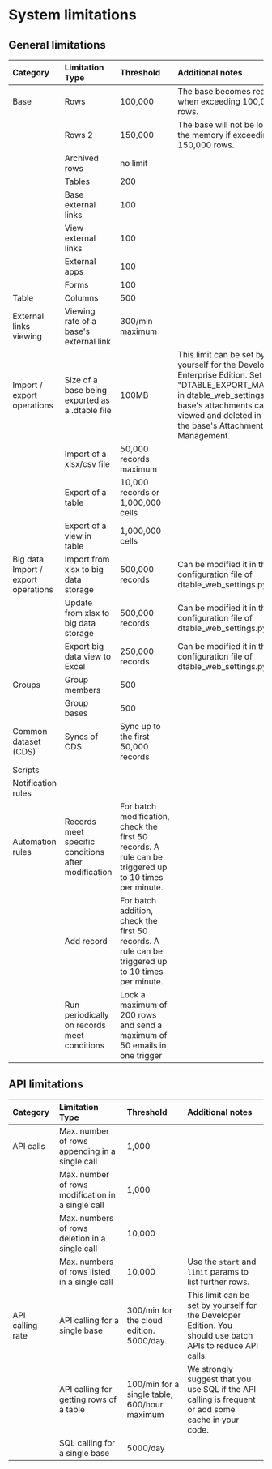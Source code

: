 # System limitations

## General limitations

| Category                   | Limitation Type                         | Threshold                                     | Additional notes                                             |
| :------------------------- | :--------------------------------------- | :-------------------------------------------- | :----------------------------------------------------------- |
| Base                      | Rows                                    | 100,000                                        | The base becomes read-only when exceeding 100,000 rows.            |
|                            | Rows 2                            | 150,000                                        | The base will not be loaded to the memory if exceeding 150,000 rows. |
|                            | Archived rows                        | no limit                                    |     |
|                            | Tables                        | 200                                           |                                                              |
| | Base external links | 100 | |
| | View external links | 100 | |
| | External apps | 100 | |
| | Forms | 100 | |
| Table                     | Columns                           | 500                                           |                                                              |
| External links viewing     | Viewing rate of a base's external link  | 300/min maximum                               |                                                              |
| Import / export operations | Size of a base being exported as a .dtable file  | 100MB                                        | This limit can be set by yourself for the Developer / Enterprise Edition. Set "DTABLE_EXPORT_MAX_SIZE" in dtable_web_settings.py. A base's attachments can be viewed and deleted in batch in the base's Attachments Management. |
|                            | Import of a xlsx/csv file                        | 50,000 records maximum                         |                                                              |
| | Export of a table | 10,000 records or 1,000,000 cells | |
| | Export of a view in table | 1,000,000 cells | |
| Big data Import / export operations | Import from xlsx to big data storage | 500,000 records | Can be modified it in the configuration file of dtable_web_settings.py. |
|  | Update from xlsx to big data storage | 500,000 records | Can be modified it in the configuration file of dtable_web_settings.py. |
|  | Export big data view to Excel | 250,000 records | Can be modified it in the configuration file of dtable_web_settings.py. |
| Groups | Group members | 500 | |
|  | Group bases | 500 | |
| Common dataset (CDS) | Syncs of CDS | Sync up to the first 50,000 records | |
| Scripts                    |                                          |                                               |                                                              |
| Notification rules         |                                          |                                               |                                                              |
| Automation rules | Records meet specific conditions after modification | For batch modification, check the first 50 records. A rule can be triggered up to 10 times per minute. | |
|  | Add record | For batch addition, check the first 50 records. A rule can be triggered up to 10 times per minute. | |
|  | Run periodically on records meet conditions | Lock a maximum of 200 rows and send a maximum of 50 emails in one trigger | |



## API limitations

| Category                   | Limitation Type                         | Threshold                                     | Additional notes                                             |
| :------------------------- | :--------------------------------------- | :-------------------------------------------- | :----------------------------------------------------------- |
| API calls                | Max. number of rows appending in a single call    | 1,000                                          |                                                                |
|                            | Max. number of rows modification in a single call | 1,000                                          |                                                              |
|                            | Max. numbers of rows deletion in a single call     | 10,000                                         |                                                              |
|                            | Max. numbers of rows listed in a single call       | 10,000                                          | Use the `start` and `limit` params to list further rows.                                                             |
| API calling rate          | API calling for a single base              | 300/min for the cloud edition. 5000/day.                     | This limit can be set by yourself for the Developer Edition. You should use batch APIs to reduce API calls.  |
|                            | API calling for getting rows of a table | 100/min for a single table,  600/hour maximum | We strongly suggest that you use  SQL if the API calling is frequent or add some cache in your code. |
| | SQL calling for a single base | 5000/day |  |

